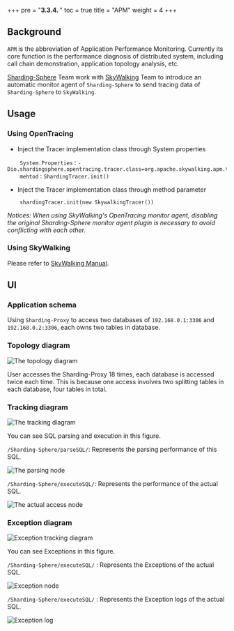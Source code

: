 +++
pre = "<b>3.3.4. </b>"
toc = true
title = "APM"
weight = 4
+++

## Background

`APM` is the abbreviation of Application Performance Monitoring. Currently its core function is the performance diagnosis of distributed system, including call chain demonstration, application topology analysis, etc.

[Sharding-Sphere](http://shardingsphere.io) Team work with [SkyWalking](http://skywalking.io) Team to introduce an automatic monitor agent of `Sharding-Sphere` to send tracing data of `Sharding-Sphere` to `SkyWalking`.

## Usage

### Using OpenTracing

* Inject the Tracer implementation class through System.properties
```
    System.Properties：-Dio.shardingsphere.opentracing.tracer.class=org.apache.skywalking.apm.toolkit.opentracing.SkywalkingTracer
    mehtod：ShardingTracer.init()                          
```

* Inject the Tracer implementation class through method parameter
```
    shardingTracer.init(new SkywalkingTracer())   
```

*Notices: When using SkyWalking's OpenTracing monitor agent, disabling the original Sharding-Sphere monitor agent plugin is necessary to avoid conflicting with each other.*

### Using SkyWalking

Please refer to [SkyWalking Manual](https://github.com/apache/incubator-skywalking/blob/5.x/docs/en/Quick-start.md).

## UI

### Application schema

Using ` Sharding-Proxy ` to access two databases of `192.168.0.1:3306` and `192.168.0.2:3306`, each owns two tables in database.

### Topology diagram

![The topology diagram](http://shardingsphere.jd.com/document/current/img/apm/5x_topology.png)

User accesses the Sharding-Proxy 18 times, each database is accessed twice each time. This is because one access involves two splitting tables in each database, four tables in total.

### Tracking diagram

![The tracking diagram](http://shardingsphere.jd.com/document/current/img/apm/5x_trace.png)

You can see SQL parsing and execution in this figure.

`/Sharding-Sphere/parseSQL/`: Represents the parsing performance of this SQL.

![The parsing node](http://shardingsphere.jd.com/document/current/img/apm/5x_parse.png)

`/Sharding-Sphere/executeSQL/`: Represents the performance of the actual SQL.

![The actual access node](http://shardingsphere.jd.com/document/current/img/apm/5x_executeSQL.png)

### Exception diagram

![Exception tracking diagram](http://shardingsphere.jd.com/document/current/img/apm/5x_trace_err.png)

You can see Exceptions in this figure.

`/Sharding-Sphere/executeSQL/` : Represents the Exceptions of the actual SQL.

![Exception node](http://shardingsphere.jd.com/document/current/img/apm/5x_executeSQL_Tags_err.png)

`/Sharding-Sphere/executeSQL/` : Represents the Exception logs of the actual SQL.

![Exception log](http://shardingsphere.jd.com/document/current/img/apm/5x_executeSQL_Logs_err.png)
